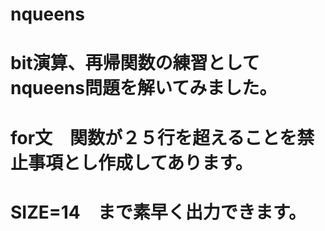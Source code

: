 # nqueens
# bit演算、再帰関数の練習としてnqueens問題を解いてみました。
# for文　関数が２５行を超えることを禁止事項とし作成してあります。
# SIZE=14　まで素早く出力できます。